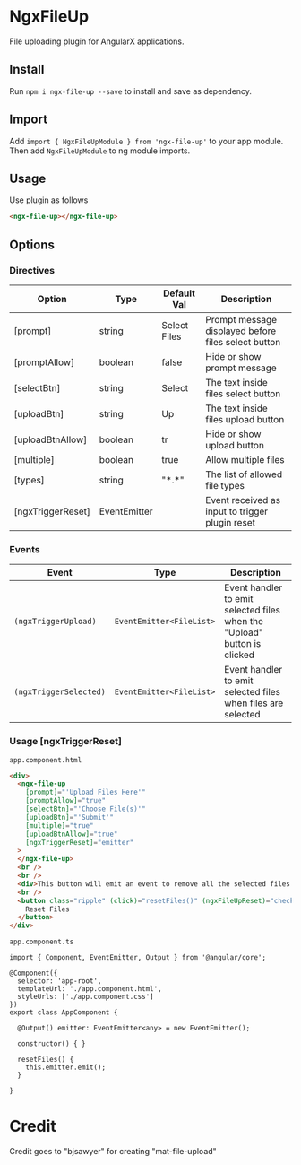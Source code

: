 # NgxFileUp

File uploading plugin for AngularX applications.

## Install

Run `npm i ngx-file-up --save` to install and save as dependency.

## Import

Add `import { NgxFileUpModule } from 'ngx-file-up'` to your app module.
Then add `NgxFileUpModule` to ng module imports.

## Usage

Use plugin as follows

```html
<ngx-file-up></ngx-file-up>
```

## Options

### Directives

| Option            | Type         | Default Val  | Description                                         |
| ----------------- | ------------ | ------------ | --------------------------------------------------- |
| [prompt]          | string       | Select Files | Prompt message displayed before files select button |
| [promptAllow]     | boolean      | false        | Hide or show prompt message                         |
| [selectBtn]       | string       | Select       | The text inside files select button                 |
| [uploadBtn]       | string       | Up           | The text inside files upload button                 |
| [uploadBtnAllow]  | boolean      | tr           | Hide or show upload button                          |
| [multiple]        | boolean      | true         | Allow multiple files                                |
| [types]           | string       | "\*.\*"      | The list of allowed file types                      |
| [ngxTriggerReset] | EventEmitter |              | Event received as input to trigger plugin reset     |

### Events

| Event                  | Type                     | Description                                                              |
| ---------------------- | ------------------------ | ------------------------------------------------------------------------ |
| `(ngxTriggerUpload)`   | `EventEmitter<FileList>` | Event handler to emit selected files when the "Upload" button is clicked |
| `(ngxTriggerSelected)` | `EventEmitter<FileList>` | Event handler to emit selected files when files are selected             |

### Usage [ngxTriggerReset]

`app.component.html`

```html
<div>
  <ngx-file-up
    [prompt]="'Upload Files Here'"
    [promptAllow]="true"
    [selectBtn]="'Choose File(s)'"
    [uploadBtn]="'Submit'"
    [multiple]="true"
    [uploadBtnAllow]="true"
    [ngxTriggerReset]="emitter"
  >
  </ngx-file-up>
  <br />
  <br />
  <div>This button will emit an event to remove all the selected files.</div>
  <br />
  <button class="ripple" (click)="resetFiles()" (ngxFileUpReset)="checkevent()">
    Reset Files
  </button>
</div>
```

`app.component.ts`

```
import { Component, EventEmitter, Output } from '@angular/core';

@Component({
  selector: 'app-root',
  templateUrl: './app.component.html',
  styleUrls: ['./app.component.css']
})
export class AppComponent {

  @Output() emitter: EventEmitter<any> = new EventEmitter();

  constructor() { }

  resetFiles() {
    this.emitter.emit();
  }

}

```

# Credit

Credit goes to "bjsawyer" for creating "mat-file-upload"
